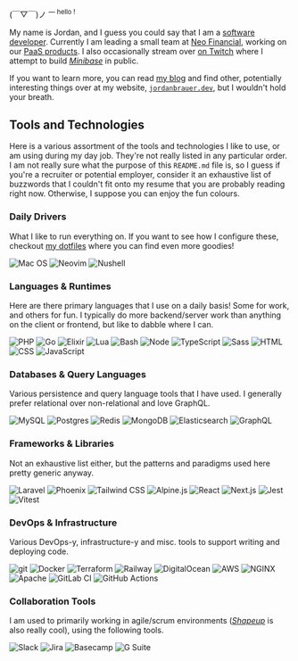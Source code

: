 (￣▽￣)ノ <sup>— hello !</sup>

My name is Jordan, and I guess you could say that I am a [software developer](https://etiennefd.substack.com/p/common-tech-jobs-described-as-cabals). Currently I am leading a small team at [Neo Financial](https://www.neofinancial.com/), working on our [PaaS products](https://www.neofinancial.com/for-business/platform-as-a-service). I also occasionally stream over [on Twitch](https://www.twitch.tv/jordanbrauer) where I attempt to build [_Minibase_](https://www.minibase.art) in public.

If you want to learn more, you can read [my blog](https://blog.jordanbrauer.dev) and find other, potentially interesting things over at my website, [`jordanbrauer.dev`](https://www.jordanbrauer.dev), but I wouldn't hold your breath.

## Tools and Technologies

Here is a various assortment of the tools and technologies I like to use, or am using during my day job. They're not really listed in any particular order. I am not really sure what the purpose of this `README.md` file is, so I guess if you're a recruiter or potential employer, consider it an exhaustive list of buzzwords that I couldn't fit onto my resume that you are probably reading right now. Otherwise, I suppose you can enjoy the fun colours.

### Daily Drivers

What I like to run everything on. If you want to see how I configure these, checkout [my dotfiles](https://github.com/jordanbrauer/dotfiles) where you can find even more goodies!

![Mac OS](https://img.shields.io/badge/OS-Mac-informational?style=flat-square&logo=apple&logoColor=white&color=999999)
![Neovim](https://img.shields.io/badge/Editor-Neovim-informational?style=flat-square&logo=neovim&logoColor=white&color=57A143)
![Nushell](https://img.shields.io/badge/Shell-Nu-informational?style=flat-square&logo=powershell&logoColor=white&color=3aa675)

### Languages & Runtimes

Here are there primary languages that I use on a daily basis! Some for work, and others for fun. I typically do more backend/server work than anything on the client or frontend, but like to dabble where I can.

![PHP](https://img.shields.io/badge/Language-PHP-informational?style=flat-square&logo=php&logoColor=white&color=787CB5)
![Go](https://img.shields.io/badge/Language-Go-informational?style=flat-square&logo=go&logoColor=white&color=29BEB0)
![Elixir](https://img.shields.io/badge/Language-Elixir-informational?style=flat-square&logo=elixir&logoColor=white&color=4B275F)
![Lua](https://img.shields.io/badge/Scripting-Lua-informational?style=flat-square&logo=lua&logoColor=white&color=2C2D72)
![Bash](https://img.shields.io/badge/Scripting-Bash-informational?style=flat-square&logo=gnu-bash&logoColor=white&color=4EAA25)
![Node](https://img.shields.io/badge/Runtime-Node-informational?style=flat-square&logo=node.js&logoColor=white&color=339933)
![TypeScript](https://img.shields.io/badge/Language-TypeScript-informational?style=flat-square&logo=typescript&logoColor=white&color=007ACC)
![Sass](https://img.shields.io/badge/Language-SCSS-informational?style=flat-square&logo=sass&logoColor=white&color=CC6699)
![HTML](https://img.shields.io/badge/Markup-HTML-informational?style=flat-square&logo=html5&logoColor=white&color=E34F26)
![CSS](https://img.shields.io/badge/Language-CSS-informational?style=flat-square&logo=css3&logoColor=white&color=1572B6)
![JavaScript](https://img.shields.io/badge/Language-JavaScript-informational?style=flat-square&logo=javascript&logoColor=white&color=F0DB4F)

### Databases & Query Languages

Various persistence and query language tools that I have used. I generally prefer relational over non-relational and love GraphQL.

![MySQL](https://img.shields.io/badge/Storage-MySQL-informational?style=flat-square&logo=mysql&logoColor=white&color=4479A1)
![Postgres](https://img.shields.io/badge/Storage-PostgreSQL-informational?style=flat-square&logo=postgresql&logoColor=white&color=4169E1)
![Redis](https://img.shields.io/badge/Cache-Redis-informational?style=flat-square&logo=redis&logoColor=white&color=DC382D)
![MongoDB](https://img.shields.io/badge/Storage-MongoDB-informational?style=flat-square&logo=mongodb&logoColor=white&color=47A248)
![Elasticsearch](https://img.shields.io/badge/Storage-Elasticsearch-informational?style=flat-square&logo=elasticsearch&logoColor=white&color=005571)
![GraphQL](https://img.shields.io/badge/Query%20Language-GraphQL-informational?style=flat-square&logo=graphql&logoColor=white&color=E10098)

### Frameworks & Libraries

Not an exhaustive list either, but the patterns and paradigms used here pretty generic anyway.

![Laravel](https://img.shields.io/badge/Framework-Laravel-informational?style=flat-square&logo=laravel&logoColor=white&color=FF2D20)
![Phoenix](https://img.shields.io/badge/Framework-Phoenix-informational?style=flat-square&logo=elixir&logoColor=white&color=ff6f61)
![Tailwind CSS](https://img.shields.io/badge/Library-Tailwind-informational?style=flat-square&logo=tailwind-css&logoColor=white&color=06B6D4)
![Alpine.js](https://img.shields.io/badge/Library-Alpine.js-informational?style=flat-square&logo=alpine.js&logoColor=white&color=8BC0D0)
![React](https://img.shields.io/badge/Library-React-informational?style=flat-square&logo=react&logoColor=white&color=61DAFB)
![Next.js](https://img.shields.io/badge/Framework-Next.js-informational?style=flat-square&logo=next.js&logoColor=white&color=000000)
![Jest](https://img.shields.io/badge/Testing-Jest-informational?style=flat-square&logo=jest&logoColor=white&color=C21325)
![Vitest](https://img.shields.io/badge/Testing-Vitest-informational?style=flat-square&logo=vitest&logoColor=white&color=6E9F18)
<!-- ![Symfony](https://img.shields.io/badge/Framework-Symfony-informational?style=flat-square&logo=symfony&logoColor=white&color=000000) -->

### DevOps & Infrastructure

Various DevOps-y, infrastructure-y and misc. tools to support writing and deploying code.

![git](https://img.shields.io/badge/Tools-git-informational?style=flat-square&logo=git&logoColor=white&color=F05032)
![Docker](https://img.shields.io/badge/Containers-Docker-informational?style=flat-square&logo=docker&logoColor=white&color=2496ED)
![Terraform](https://img.shields.io/badge/Infra-Terraform-informational?style=flat-square&logo=terraform&logoColor=white&color=7B42BC)
![Railway](https://img.shields.io/badge/Cloud-Railway-informational?style=flat-square&logo=railway&logoColor=white&color=0B0D0E)
![DigitalOcean](https://img.shields.io/badge/Cloud-DigitalOcean-informational?style=flat-square&logo=digitalocean&logoColor=white&color=0080FF)
![AWS](https://img.shields.io/badge/Cloud-AWS-informational?style=flat-square&logo=amazon-aws&logoColor=white&color=232F3E)
![NGINX](https://img.shields.io/badge/Server-NGINX-informational?style=flat-square&logo=nginx&logoColor=white&color=269539)
![Apache](https://img.shields.io/badge/Server-Apache-informational?style=flat-square&logo=apache&logoColor=white&color=D22128)
![GitLab CI](https://img.shields.io/badge/CI%2FCD-GitLab%20CI-informational?style=flat-square&logo=gitlab&logoColor=white&color=FC6D26)
![GitHub Actions](https://img.shields.io/badge/CI%2FCD-GitHub%20Actions-informational?style=flat-square&logo=github&logoColor=white&color=2088FF)
<!-- ![Kubernetes](https://img.shields.io/badge/Tools-Kubernetes-informational?style=flat-square&logo=kubernetes&logoColor=white&color=326CE5) -->
<!-- ![Make](https://img.shields.io/badge/Tools-Make-informational?style=flat-square&logo=cmake&logoColor=white&color=064F8C) -->
<!-- ![Insomnia](https://img.shields.io/badge/Tools-Insomnia-informational?style=flat-square&logo=insomnia&logoColor=white&color=5849BE) -->
<!-- ![GIMP](https://img.shields.io/badge/Tools-GIMP-informational?style=flat-square&logo=gimp&logoColor=white&color=5C5543) -->

### Collaboration Tools

I am used to primarily working in agile/scrum environments ([_Shapeup_](https://basecamp.com/shapeup) is also really cool), using the following tools.

![Slack](https://img.shields.io/badge/Chat-Slack-informational?style=flat-square&logo=slack&logoColor=white&color=4A154B)
![Jira](https://img.shields.io/badge/Projects-Jira-informational?style=flat-square&logo=jira-software&logoColor=white&color=0052CC)
![Basecamp](https://img.shields.io/badge/Projects-Basecamp-informational?style=flat-square&logo=basecamp&logoColor=white&color=1D2D35)
![G Suite](https://img.shields.io/badge/Teams-Google-informational?style=flat-square&logo=google&logoColor=white&color=4285F4)
